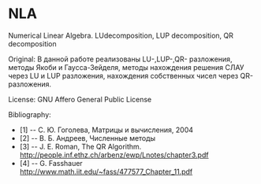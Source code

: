 # NLA
Numerical Linear Algebra. 
LUdecomposition, LUP decomposition, QR decomposition

Original: 
В данной работе реализованы LU-,LUP-,QR- разложения, методы Якоби и Гаусса-Зейделя, методы нахождения решения СЛАУ через LU и LUP разложения, нахождения собственных чисел через QR-разложения. 

License: GNU Affero General Public License

Bibliography:
 * [1] -- С. Ю. Гоголева, Матрицы и вычисления, 2004
 * [2] -- В. Б. Андреев, Численные методы
 * [3] -- J. E. Roman, The QR Algorithm. http://people.inf.ethz.ch/arbenz/ewp/Lnotes/chapter3.pdf
 * [4] -- G. Fasshauer  http://www.math.iit.edu/~fass/477577_Chapter_11.pdf
